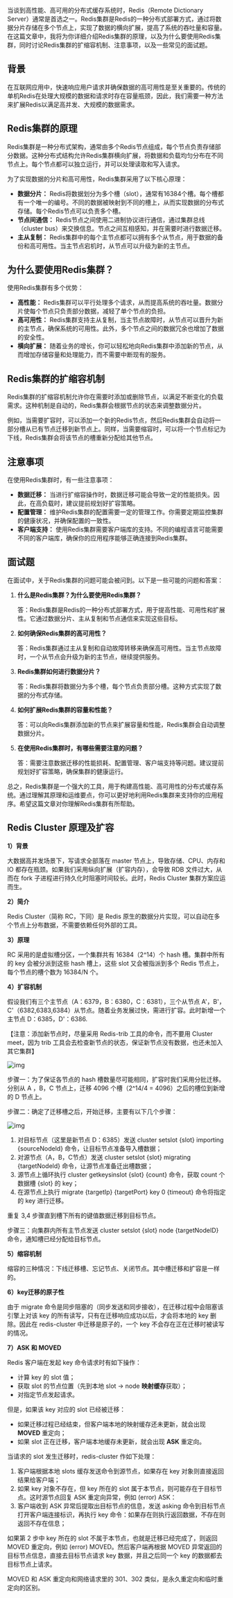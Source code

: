 当谈到高性能、高可用的分布式缓存系统时，Redis（Remote Dictionary Server）通常是首选之一。Redis集群是Redis的一种分布式部署方式，通过将数据分片存储在多个节点上，实现了数据的横向扩展，提高了系统的吞吐量和容量。在这篇文章中，我将为你详细介绍Redis集群的原理，以及为什么要使用Redis集群，同时讨论Redis集群的扩缩容机制、注意事项，以及一些常见的面试题。

## 背景

在互联网应用中，快速响应用户请求并确保数据的高可用性是至关重要的。传统的单机Redis在处理大规模的数据和请求时存在容量瓶颈，因此，我们需要一种方法来扩展Redis以满足高并发、大规模的数据需求。

## Redis集群的原理

Redis集群是一种分布式架构，通常由多个Redis节点组成，每个节点负责存储部分数据。这种分布式结构允许Redis集群横向扩展，将数据和负载均匀分布在不同节点上。每个节点都可以独立运行，并可以处理读取和写入请求。

为了实现数据的分片和高可用性，Redis集群采用了以下核心原理：

- **数据分片：** Redis将数据划分为多个槽（slot），通常有16384个槽。每个槽都有一个唯一的编号。不同的数据被映射到不同的槽上，从而实现数据的分布式存储。每个Redis节点可以负责多个槽。
- **节点间通信：** Redis节点之间使用二进制协议进行通信，通过集群总线（cluster bus）来交换信息。节点之间互相感知，并在需要时进行数据迁移。
- **主从复制：** Redis集群中的每个主节点都可以拥有多个从节点，用于数据的备份和高可用性。当主节点宕机时，从节点可以升级为新的主节点。

## 为什么要使用Redis集群？

使用Redis集群有多个优势：

- **高性能：** Redis集群可以平行处理多个请求，从而提高系统的吞吐量。数据分片使每个节点只负责部分数据，减轻了单个节点的负担。
- **高可用性：** Redis集群支持主从复制，当主节点故障时，从节点可以晋升为新的主节点，确保系统的可用性。此外，多个节点之间的数据冗余也增加了数据的安全性。
- **横向扩展：** 随着业务的增长，你可以轻松地向Redis集群中添加新的节点，从而增加存储容量和处理能力，而不需要中断现有的服务。

## Redis集群的扩缩容机制

Redis集群的扩缩容机制允许你在需要时添加或删除节点，以满足不断变化的负载需求。这种机制是自动的，Redis集群会根据节点的状态来调整数据分片。

例如，当需要扩容时，可以添加一个新的Redis节点，然后Redis集群会自动将一部分槽从已有节点迁移到新节点上。同样，当需要缩容时，可以将一个节点标记为下线，Redis集群会将该节点的槽重新分配给其他节点。

## 注意事项

在使用Redis集群时，有一些注意事项：

- **数据迁移：** 当进行扩缩容操作时，数据迁移可能会导致一定的性能损失。因此，在高负载时，建议提前规划好扩容策略。
- **配置管理：** 维护Redis集群的配置需要一定的管理工作。你需要定期监控集群的健康状况，并确保配置的一致性。
- **客户端支持：** 使用Redis集群需要客户端库的支持。不同的编程语言可能需要不同的客户端库，确保你的应用程序能够正确连接到Redis集群。

## 面试题

在面试中，关于Redis集群的问题可能会被问到。以下是一些可能的问题和答案：

1. **什么是Redis集群？为什么要使用Redis集群？**

   答：Redis集群是Redis的一种分布式部署方式，用于提高性能、可用性和扩展性。它通过数据分片、主从复制和节点通信来实现这些目标。

2. **如何确保Redis集群的高可用性？**

   答：Redis集群通过主从复制和自动故障转移来确保高可用性。当主节点故障时，一个从节点会升级为新的主节点，继续提供服务。

3. **Redis集群如何进行数据分片？**

   答：Redis集群将数据分为多个槽，每个节点负责部分槽。这种方式实现了数据的分布式存储。

4. **如何扩展Redis集群的容量和性能？**

   答：可以向Redis集群添加新的节点来扩展容量和性能，Redis集群会自动调整数据分片。

5. **在使用Redis集群时，有哪些需要注意的问题？**

   答：需要注意数据迁移的性能损耗、配置管理、客户端支持等问题。建议提前规划好扩容策略，确保集群的健康运行。

总之，Redis集群是一个强大的工具，用于构建高性能、高可用性的分布式缓存系统。通过理解其原理和运维要点，你可以更好地利用Redis集群来支持你的应用程序。希望这篇文章对你理解Redis集群有所帮助。



## Redis Cluster 原理及扩容

**1）背景**

大数据高并发场景下，写请求全部落在 master 节点上，导致存储、CPU、内存和 IO 都存在瓶颈。如果我们采用纵向扩展（扩容内存），会导致 RDB 文件过大，从而在 fork 子进程进行持久化时阻塞时间较长。此时，Redis Cluster 集群方案应运而生。

**2）简介**

Redis Cluster（简称 RC，下同）是 Redis 原生的数据分片实现，可以自动在多个节点上分布数据，不需要依赖任何外部的工具。

**3）原理**

RC 采用的是虚拟槽分区，一个集群共有 16384（2^14）个 hash 槽。集群中所有的 key 会被分派到这些 hash 槽上，这些 slot 又会被指派到多个 Redis 节点上，每个节点的槽个数为 16384/N 个。

**4）扩容机制**

假设我们有三个主节点（A：6379，B：6380，C：6381），三个从节点 A'，B'，C'（6382,6383,6384）从节点。随着业务发展过快，需进行扩容。此时新增一个主节点 D：6385，D'：6386.

【注意：添加新节点时，尽量采用 Redis-trib 工具的命令，而不要用 Cluster meet，因为 trib 工具会去检查新节点的状态，保证新节点没有数据，也还未加入其它集群】

![img](imgs/1667810591606-c9c1d54b-5631-43a9-b6e8-5ca819ee8ebc.png)

步骤一：为了保证各节点的 hash 槽数量尽可能相同，扩容时我们采用分批迁移。分别从 A ，B，C 节点上，迁移 4096 个槽（2^14/4 = 4096）之后的槽位到新增的 D 节点上。

步骤二：确定了迁移槽之后，开始迁移，主要有以下几个步骤：

![img](imgs/1667812363070-875be171-0a25-4d91-8064-0be42ed963dc.png)

1. 对目标节点（这里是新节点 D：6385）发送 cluster setslot {slot} importing {sourceNodeld} 命令，让目标节点准备导入槽数据；
2. 对源节点（A，B，C节点）发送 cluster setslot {slot} migrating {targetNodeld} 命令，让源节点准备迁出槽数据；
3. 源节点上循环执行 cluster getkeysinslot {slot} {count} 命令，获取 count 个数据槽 {slot} 的 key；
4. 在源节点上执行 migrate {targetIp} {targetPort} key 0 {timeout} 命令将指定的 key 进行迁移。

重复 3,4 步骤直到槽下所有的键值数据迁移到目标节点。

步骤三：向集群内所有主节点发送 cluster setslot {slot} node {targetNodeID} 命令，通知槽已经分配给目标节点。



**5）缩容机制**

缩容的三种情况：下线迁移槽、忘记节点、关闭节点。其中槽迁移和扩容是一样的。



**6）key迁移的原子性**

由于 migrate 命令是同步阻塞的（同步发送和同步接收），在迁移过程中会阻塞该引擎上对该 key 的所有读写，只有在迁移响应成功以后，才会将本地的 key 删除。因此在 redis-cluster 中迁移是原子的，一个 key 不会存在正在迁移时被读写的情况。



**7）ASK 和 MOVED**

Redis 客户端在发起 key 命令请求时有如下操作：

- 计算 key 的 slot 值；
- 获取 slot 的节点位置（先到本地 slot -> node **映射缓存**获取）；
- 对指定节点发起请求。

但是，如果该 key 对应的 slot 已经被迁移：

- 如果迁移过程已经结束，但客户端本地的映射缓存还未更新，就会出现 **MOVED** 重定向；
- 如果 slot 正在迁移，客户端本地缓存未更新，就会出现 **ASK** 重定向。

当请求的 slot 发生迁移时，redis-cluster 作如下处理：

1. 客户端根据本地 slots 缓存发送命令到源节点，如果存在 key 对象则直接返回结果给客户端；
2. 如果 key 对象不存在，但 key 所在的 slot 属于本节点，则可能存在于目标节点。这时源节点回复 ASK 重定向异常，例如 (error) ASK：
3. 客户端收到 ASK 异常后提取出目标节点的信息，发送 asking 命令到目标节点打开客户端连接标识，再执行 key 命令：如果存在则执行返回数据，不存在则返回不存在信息；

如果第 2 步中 key 所在的 slot 不属于本节点，也就是迁移已经完成了，则返回 MOVED 重定向，例如 (error) MOVED。然后客户端再根据 MOVED 异常返回的目标节点信息，直接去目标节点请求 key 数据，并且之后同一个 key 的数据都去目标节点上请求。

MOVED 和 ASK 重定向和网络请求里的 301、302 类似，是永久重定向和临时重定向的区别。





